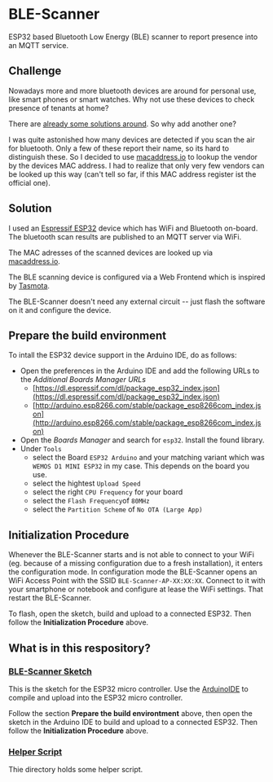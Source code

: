 # BLE-Scanner

ESP32 based Bluetooth Low Energy (BLE) scanner to report presence into an MQTT service.

## Challenge

Nowadays more and more bluetooth devices are around for personal use, like smart phones or smart watches. Why not use these devices to check presence of tenants at home?

There are [already some solutions around](https://github.com/search?q=ble+scan+esp32&type=Repositories). So why add another one?

I was quite astonished how many devices are detected if you scan the air for bluetooth. Only a few of these report their name, so its hard to distinguish these. So I decided to use [macaddress.io](https://macaddres.io) to lookup the vendor by the devices MAC address. I had to realize that only very few vendors can be looked up this way (can't tell so far, if this MAC address register ist the official one).

## Solution

I used an [Espressif ESP32](https://www.espressif.com/en/products/socs/esp32) device which has WiFi and Bluetooth on-board. The bluetooth scan results are published to an MQTT server via WiFi.

The MAC adresses of the scanned devices are looked up via [macaddress.io](https://macaddress.io).

The BLE scanning device is configured via a Web Frontend which is inspired by [Tasmota](https://github.com/arendst/Tasmota).

The BLE-Scanner doesn't need any external circuit -- just flash the software on it and configure the device.

## Prepare the build environment

To intall the ESP32 device support in the Arduino IDE, do as follows:

* Open the preferences in the Arduino IDE and add the following URLs to the _Additional Boards Manager URLs_ 
  * [https://dl.espressif.com/dl/package_esp32_index.json](https://dl.espressif.com/dl/package_esp32_index.json)
  * [http://arduino.esp8266.com/stable/package_esp8266com_index.json](http://arduino.esp8266.com/stable/package_esp8266com_index.json)
* Open the _Boards Manager_ and search for `esp32`. Install the found library.  
* Under `Tools`
  * select the Board `ESP32 Arduino` and your matching variant which was `WEMOS D1 MINI ESP32` in my case. This depends on the board you use.
  * select the hightest `Upload Speed`
  * select the right `CPU Frequency` for your board
  * select the `Flash Frequency`of `80MHz`
  * select the `Partition Scheme` of `No OTA (Large App)`

## Initialization Procedure

Whenever the BLE-Scanner starts and is not able to connect to your WiFi (eg. because of a missing configuration due to a fresh installation), it enters the configuration mode.
In configuration mode the BLE-Scanner opens an WiFi Access Point with the SSID `BLE-Scanner-AP-XX:XX:XX`. Connect to it with your smartphone or notebook and configure at lease the WiFi settings. That restart the BLE-Scanner.

To flash, open the sketch, build and upload to a connected ESP32. Then follow the **Initialization Procedure** above.


## What is in this respository?

### [BLE-Scanner Sketch](BLE-Scanner/)

This is the sketch for the ESP32 micro controller. Use the [ArduinoIDE](https://www.arduino.cc/en/main/software) to compile and upload into the ESP32 micro controller.

Follow the section **Prepare the build environtment** above, then open the sketch in the Arduino IDE to build and upload to a connected ESP32.
Then follow the **Initialization Procedure** above.


### [Helper Script](scripts/)

Thie directory holds some helper script.

